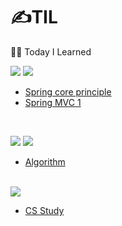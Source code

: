 # ✍TIL
👨‍💻 Today I Learned

 <img src="https://img.shields.io/badge/spring-6DB33F?style=flat-square&logo=spring&logoColor=white"> <img src="https://img.shields.io/badge/springboot-6DB33F?style=flat-square&logo=springboot&logoColor=white">
- [  Spring core principle](https://github.com/simgyuryeol/core.git)
- [  Spring MVC 1](https://github.com/simgyuryeol/servlet.git)
</br>


<img src="https://img.shields.io/badge/python-3776AB?style=flat-square&logo=python&logoColor=white"> <img src="https://img.shields.io/badge/Algorithm-00BCB4?style=flat-square&logo=TheAlgorithms&logoColor=#00BCB4"> 
- [ Algorithm](https://github.com/simgyuryeol/algorithm-study.git)
</br>
<img src="https://img.shields.io/badge/Computer Science-FFCA28?style=flat-square&logo=MediaFire&logoColor=white">

- [ CS Study](https://github.com/simgyuryeol/CS-study.git)
